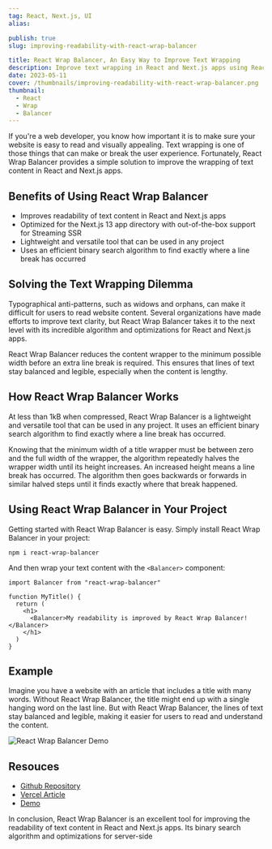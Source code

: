 ```yaml
---
tag: React, Next.js, UI
alias:

publish: true
slug: improving-readability-with-react-wrap-balancer

title: React Wrap Balancer, An Easy Way to Improve Text Wrapping
description: Improve text wrapping in React and Next.js apps using React Wrap Balancer. Optimize readability and learn how to us this lightweight tool on your web pages.
date: 2023-05-11
cover: /thumbnails/improving-readability-with-react-wrap-balancer.png
thumbnail:
  - React
  - Wrap
  - Balancer
---
```


If you're a web developer, you know how important it is to make sure your website is easy to read and visually appealing. Text wrapping is one of those things that can make or break the user experience. Fortunately, React Wrap Balancer provides a simple solution to improve the wrapping of text content in React and Next.js apps.

## Benefits of Using React Wrap Balancer

- Improves readability of text content in React and Next.js apps
- Optimized for the Next.js 13 app directory with out-of-the-box support for Streaming SSR
- Lightweight and versatile tool that can be used in any project
- Uses an efficient binary search algorithm to find exactly where a line break has occurred

## Solving the Text Wrapping Dilemma

Typographical anti-patterns, such as widows and orphans, can make it difficult for users to read website content. Several organizations have made efforts to improve text clarity, but React Wrap Balancer takes it to the next level with its incredible algorithm and optimizations for React and Next.js apps.

React Wrap Balancer reduces the content wrapper to the minimum possible width before an extra line break is required. This ensures that lines of text stay balanced and legible, especially when the content is lengthy.

## How React Wrap Balancer Works

At less than 1kB when compressed, React Wrap Balancer is a lightweight and versatile tool that can be used in any project. It uses an efficient binary search algorithm to find exactly where a line break has occurred.

Knowing that the minimum width of a title wrapper must be between zero and the full width of the wrapper, the algorithm repeatedly halves the wrapper width until its height increases. An increased height means a line break has occurred. The algorithm then goes backwards or forwards in similar halved steps until it finds exactly where that break happened.

## Using React Wrap Balancer in Your Project

Getting started with React Wrap Balancer is easy. Simply install React Wrap Balancer in your project:

`npm i react-wrap-balancer`

And then wrap your text content with the `<Balancer>` component:

```tsx
import Balancer from "react-wrap-balancer"

function MyTitle() {
  return (
    <h1>
      <Balancer>My readability is improved by React Wrap Balancer!</Balancer>
    </h1>
  )
}
```

## Example

Imagine you have a website with an article that includes a title with many words. Without React Wrap Balancer, the title might end up with a single hanging word on the last line. But with React Wrap Balancer, the lines of text stay balanced and legible, making it easier for users to read and understand the content.

![React Wrap Balancer Demo](/assets/chrome_4dowNy8mQN.gif)

## Resouces

- [Github Repository](https://github.com/shuding/react-wrap-balancer)
- [Vercel Article](https://vercel.com/blog/react-wrap-balancer)
- [Demo](https://react-wrap-balancer.vercel.app/)

In conclusion, React Wrap Balancer is an excellent tool for improving the readability of text content in React and Next.js apps. Its binary search algorithm and optimizations for server-side
